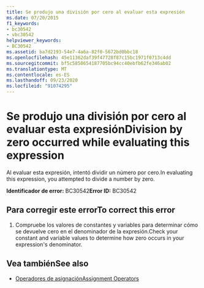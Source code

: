 ```yaml
---
title: Se produjo una división por cero al evaluar esta expresión
ms.date: 07/20/2015
f1_keywords:
- bc30542
- vbc30542
helpviewer_keywords:
- BC30542
ms.assetid: ba7d2193-54e7-4a6a-82f0-5672bd0bbc18
ms.openlocfilehash: 45e11362daf39f47728f87c15bc1971f0713c4dd
ms.sourcegitcommit: bf5c5850654187705bc94cc40ebfb62fe346ab02
ms.translationtype: MT
ms.contentlocale: es-ES
ms.lasthandoff: 09/23/2020
ms.locfileid: "91074295"
---
```

# <a name="division-by-zero-occurred-while-evaluating-this-expression"></a><span data-ttu-id="1e195-102">Se produjo una división por cero al evaluar esta expresión</span><span class="sxs-lookup"><span data-stu-id="1e195-102">Division by zero occurred while evaluating this expression</span></span>

<span data-ttu-id="1e195-103">Al evaluar esta expresión, intentó dividir un número por cero.</span><span class="sxs-lookup"><span data-stu-id="1e195-103">In evaluating this expression, you attempted to divide a number by zero.</span></span>  
  
 <span data-ttu-id="1e195-104">**Identificador de error:** BC30542</span><span class="sxs-lookup"><span data-stu-id="1e195-104">**Error ID:** BC30542</span></span>  
  
## <a name="to-correct-this-error"></a><span data-ttu-id="1e195-105">Para corregir este error</span><span class="sxs-lookup"><span data-stu-id="1e195-105">To correct this error</span></span>  
  
1. <span data-ttu-id="1e195-106">Compruebe los valores de constantes y variables para determinar cómo se devuelve cero en el denominador de la expresión.</span><span class="sxs-lookup"><span data-stu-id="1e195-106">Check your constant and variable values to determine how zero occurs in your expression's denominator.</span></span>  
  
## <a name="see-also"></a><span data-ttu-id="1e195-107">Vea también</span><span class="sxs-lookup"><span data-stu-id="1e195-107">See also</span></span>

- [<span data-ttu-id="1e195-108">Operadores de asignación</span><span class="sxs-lookup"><span data-stu-id="1e195-108">Assignment Operators</span></span>](../language-reference/operators/assignment-operators.md)
